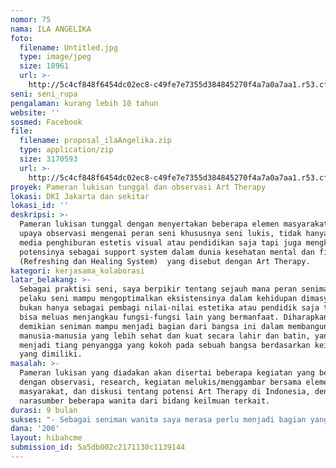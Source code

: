 ```yaml
---
nomor: 75
nama: ILA ANGELIKA
foto:
  filename: Untitled.jpg
  type: image/jpeg
  size: 18961
  url: >-
    http://5c4cf848f6454dc02ec8-c49fe7e7355d384845270f4a7a0a7aa1.r53.cf2.rackcdn.com/9cbdd4d6-3594-40fc-9aad-c79c006e77b9/Untitled.jpg
seni: seni_rupa
pengalaman: kurang lebih 10 tahun
website: ''
sosmed: Facebook
file:
  filename: proposal_ilaAngelika.zip
  type: application/zip
  size: 3170593
  url: >-
    http://5c4cf848f6454dc02ec8-c49fe7e7355d384845270f4a7a0a7aa1.r53.cf2.rackcdn.com/14bff3f1-a480-47e1-8502-20158ada94f3/proposal_ilaAngelika.zip
proyek: Pameran lukisan tunggal dan observasi Art Therapy
lokasi: DKI Jakarta dan sekitar
lokasi_id: ''
deskripsi: >-
  Pameran lukisan tunggal dengan menyertakan beberapa elemen masyarakat dalam
  upaya observasi mengenai peran seni khususnya seni lukis, tidak hanya sebagai
  media penghiburan estetis visual atau pendidikan saja tapi juga mengkaji
  potensinya sebagai support system dalam dunia kesehatan mental dan fisik
  (Refreshing dan Healing System)  yang disebut dengan Art Therapy.
kategori: kerjasama_kolaborasi
latar_belakang: >-
  Sebagai praktisi seni, saya berpikir tentang sejauh mana peran seniman atau
  pelaku seni mampu mengoptimalkan eksistensinya dalam kehidupan dimasyarakat,
  bukan hanya sebagai pembagi nilai-nilai estetika atau pendidik saja tapi juga
  bisa meluas menjangkau fungsi-fungsi lain yang bermanfaat. Diharapkan dengan
  demikian seniman mampu menjadi bagian dari bangsa ini dalam membangun
  manusia-manusia yang lebih sehat dan kuat secara lahir dan batin, yang akan
  menjadi tiang penyangga yang kokoh pada sebuah bangsa berdasarkan keilmuan
  yang dimiliki.
masalah: >-
  Pameran lukisan yang diadakan akan disertai beberapa kegiatan yang berkaitan
  dengan observasi, research, kegiatan melukis/menggambar bersama elemen-elemen
  masyarakat, dan diskusi tentang potensi Art Therapy di Indonesia, dengan
  narasumber beberapa wanita dari bidang keilmuan terkait.
durasi: 9 bulan
sukses: "- Sebagai seniman wanita saya merasa perlu menjadi bagian yang mensupport semangat berkarya bagi para wanita lainnya, terutama menyemangati kehadiran pelukis realis wanita untuk lebih percaya diri hadir di era kontemporer saat ini.\r\n- Menjadi bagian dari pengembangan potensi-potensi berkesenian dalam fungsi serta aplikasinya dimasyarakat, seniman tidak hanya mampu berkarya, mampu mendidik, tapi juga mampu menebar nilai-nilai dan kekuatan lainnya bagi pengembangan produktifitas dan kekuatan sebuah bangsa."
dana: '206'
layout: hibahcme
submission_id: 5a5db002c2171130c1139144
---
```

